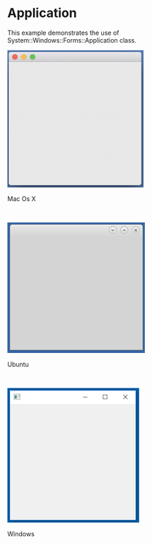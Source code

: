 # Application
This example demonstrates the use of System::Windows::Forms::Application class.
<BR>

![GitHub Logo](../../../Documentations/Images/Examples/Forms/ApplicationM.png)
<p align="left">Mac Os X</p>
<BR>

![GitHub Logo](../../../Documentations/Images/Examples/Forms/ApplicationU.png)
<p align="left">Ubuntu</p>
<BR>

![GitHub Logo](../../../Documentations/Images/Examples/Forms/ApplicationW.png)
<p align="left">Windows</p>
<BR>
